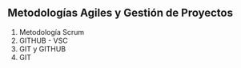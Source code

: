 ## Metodologías Agiles y Gestión de Proyectos

1. Metodología Scrum
2. GITHUB - VSC
3. GIT y GITHUB
4. GIT
